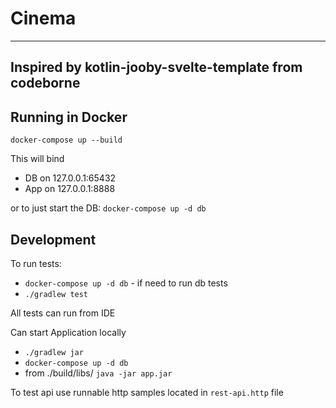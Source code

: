 # Cinema

---
## Inspired by kotlin-jooby-svelte-template from codeborne


## Running in Docker
`docker-compose up --build`

This will bind
- DB on 127.0.0.1:65432
- App on 127.0.0.1:8888

or to just start the DB:
`docker-compose up -d db`

## Development

To run tests:

* `docker-compose up -d db` - if need to run db tests
* `./gradlew test` 

All tests can run from IDE

Can start Application locally
* `./gradlew jar`
* `docker-compose up -d db` 
* from ./build/libs/ `java -jar app.jar` 

To test api use runnable http samples located in `rest-api.http` file